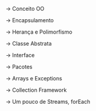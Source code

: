 <p> -> Conceito OO </p>
<p> -> Encapsulamento </p>
<p> -> Herança e Polimorfismo </p>
<p> -> Classe Abstrata </p>
<p> -> Interface </p>
<p> -> Pacotes </p>
<p> -> Arrays e Exceptions </p>
<p> -> Collection Framework </p>
<p> -> Um pouco de Streams, forEach </p>
